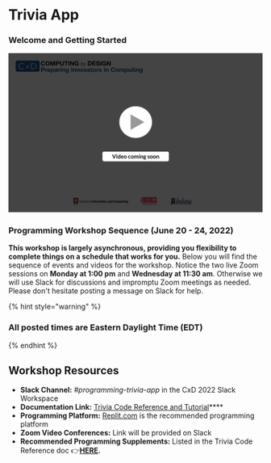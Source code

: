 # Trivia App

### **Welcome and Getting Started**

![](../../.gitbook/assets/vidComing.png)

### Programming Workshop Sequence (June 20 - 24, 2022)

**This workshop is largely asynchronous, providing you flexibility to complete things on a schedule that works for you.** Below you will find the sequence of events and videos for the workshop. Notice the two live Zoom sessions on **Monday at 1:00 pm** and **Wednesday at 11:30 am**. Otherwise we will use Slack for discussions and impromptu Zoom meetings as needed. Please don't hesitate posting a message on Slack for help.

{% hint style="warning" %}
### All posted times are Eastern Daylight Time (EDT)
{% endhint %}

## Workshop Resources

* **Slack Channel:** _#programming-trivia-app_ in the CxD 2022 Slack Workspace
* **Documentation Link:** [Trivia Code Reference and Tutorial](https://docs.idew.org/code-trivia-app/code-template/template-build-tutorial)****
* **Programming Platform:** [Replit.com](https://replit.com) is the recommended programming platform
* **Zoom Video Conferences:** Link will be provided on Slack
* **Recommended Programming Supplements:** Listed in the Trivia Code Reference doc 👉[**HERE**](https://docs.idew.org/code-trivia-app/prerequisite-knowledge#resources-to-learn-or-revisit-concepts)**.**&#x20;
